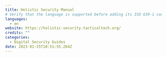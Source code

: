 ```yaml
---
title: Holistic Security Manual
# Verify that the language is supported before adding its ISO 639-1 code here. without the country code, i.e. ms instead of ms_MY.
languages:
  - en
website: https://holistic-security.tacticaltech.org/
credits: ""
categories:
  - Digital Security Guides
date: 2023-01-25T10:51:55.264Z
---
```

